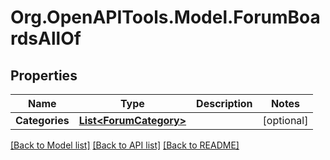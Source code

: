# Org.OpenAPITools.Model.ForumBoardsAllOf

## Properties

Name | Type | Description | Notes
------------ | ------------- | ------------- | -------------
**Categories** | [**List&lt;ForumCategory&gt;**](ForumCategory.md) |  | [optional] 

[[Back to Model list]](../../README.md#documentation-for-models) [[Back to API list]](../../README.md#documentation-for-api-endpoints) [[Back to README]](../../README.md)

